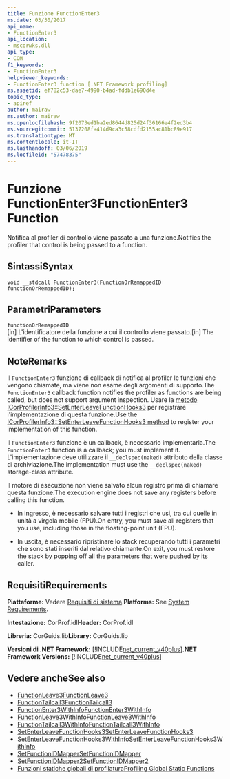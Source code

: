 ```yaml
---
title: Funzione FunctionEnter3
ms.date: 03/30/2017
api_name:
- FunctionEnter3
api_location:
- mscorwks.dll
api_type:
- COM
f1_keywords:
- FunctionEnter3
helpviewer_keywords:
- FunctionEnter3 function [.NET Framework profiling]
ms.assetid: ef782c53-dae7-4990-b4ad-fddb1e690d4e
topic_type:
- apiref
author: mairaw
ms.author: mairaw
ms.openlocfilehash: 9f2073ed1ba2ed8644d825d24f36166e4f2ed3b4
ms.sourcegitcommit: 5137208fa414d9ca3c58cdfd2155ac81bc89e917
ms.translationtype: MT
ms.contentlocale: it-IT
ms.lasthandoff: 03/06/2019
ms.locfileid: "57478375"
---
```

# <a name="functionenter3-function"></a><span data-ttu-id="dc640-102">Funzione FunctionEnter3</span><span class="sxs-lookup"><span data-stu-id="dc640-102">FunctionEnter3 Function</span></span>
<span data-ttu-id="dc640-103">Notifica al profiler di controllo viene passato a una funzione.</span><span class="sxs-lookup"><span data-stu-id="dc640-103">Notifies the profiler that control is being passed to a function.</span></span>  
  
## <a name="syntax"></a><span data-ttu-id="dc640-104">Sintassi</span><span class="sxs-lookup"><span data-stu-id="dc640-104">Syntax</span></span>  
  
```  
void __stdcall FunctionEnter3(FunctionOrRemappedID functionOrRemappedID);  
```  
  
## <a name="parameters"></a><span data-ttu-id="dc640-105">Parametri</span><span class="sxs-lookup"><span data-stu-id="dc640-105">Parameters</span></span>  
 `functionOrRemappedID`  
 <span data-ttu-id="dc640-106">[in] L'identificatore della funzione a cui il controllo viene passato.</span><span class="sxs-lookup"><span data-stu-id="dc640-106">[in] The identifier of the function to which control is passed.</span></span>  
  
## <a name="remarks"></a><span data-ttu-id="dc640-107">Note</span><span class="sxs-lookup"><span data-stu-id="dc640-107">Remarks</span></span>  
 <span data-ttu-id="dc640-108">Il `FunctionEnter3` funzione di callback di notifica al profiler le funzioni che vengono chiamate, ma viene non esame degli argomenti di supporto.</span><span class="sxs-lookup"><span data-stu-id="dc640-108">The `FunctionEnter3` callback function notifies the profiler as functions are being called, but does not support argument inspection.</span></span> <span data-ttu-id="dc640-109">Usare la [metodo ICorProfilerInfo3::SetEnterLeaveFunctionHooks3](../../../../docs/framework/unmanaged-api/profiling/icorprofilerinfo3-setenterleavefunctionhooks3-method.md) per registrare l'implementazione di questa funzione.</span><span class="sxs-lookup"><span data-stu-id="dc640-109">Use the [ICorProfilerInfo3::SetEnterLeaveFunctionHooks3 method](../../../../docs/framework/unmanaged-api/profiling/icorprofilerinfo3-setenterleavefunctionhooks3-method.md) to register your implementation of this function.</span></span>  
  
 <span data-ttu-id="dc640-110">Il `FunctionEnter3` funzione è un callback, è necessario implementarla.</span><span class="sxs-lookup"><span data-stu-id="dc640-110">The `FunctionEnter3` function is a callback; you must implement it.</span></span> <span data-ttu-id="dc640-111">L'implementazione deve utilizzare il `__declspec(naked)` attributo della classe di archiviazione.</span><span class="sxs-lookup"><span data-stu-id="dc640-111">The implementation must use the `__declspec(naked)` storage-class attribute.</span></span>  
  
 <span data-ttu-id="dc640-112">Il motore di esecuzione non viene salvato alcun registro prima di chiamare questa funzione.</span><span class="sxs-lookup"><span data-stu-id="dc640-112">The execution engine does not save any registers before calling this function.</span></span>  
  
-   <span data-ttu-id="dc640-113">In ingresso, è necessario salvare tutti i registri che usi, tra cui quelle in unità a virgola mobile (FPU).</span><span class="sxs-lookup"><span data-stu-id="dc640-113">On entry, you must save all registers that you use, including those in the floating-point unit (FPU).</span></span>  
  
-   <span data-ttu-id="dc640-114">In uscita, è necessario ripristinare lo stack recuperando tutti i parametri che sono stati inseriti dal relativo chiamante.</span><span class="sxs-lookup"><span data-stu-id="dc640-114">On exit, you must restore the stack by popping off all the parameters that were pushed by its caller.</span></span>  
  
## <a name="requirements"></a><span data-ttu-id="dc640-115">Requisiti</span><span class="sxs-lookup"><span data-stu-id="dc640-115">Requirements</span></span>  
 <span data-ttu-id="dc640-116">**Piattaforme:** Vedere [Requisiti di sistema](../../../../docs/framework/get-started/system-requirements.md).</span><span class="sxs-lookup"><span data-stu-id="dc640-116">**Platforms:** See [System Requirements](../../../../docs/framework/get-started/system-requirements.md).</span></span>  
  
 <span data-ttu-id="dc640-117">**Intestazione:** CorProf.idl</span><span class="sxs-lookup"><span data-stu-id="dc640-117">**Header:** CorProf.idl</span></span>  
  
 <span data-ttu-id="dc640-118">**Libreria:** CorGuids.lib</span><span class="sxs-lookup"><span data-stu-id="dc640-118">**Library:** CorGuids.lib</span></span>  
  
 <span data-ttu-id="dc640-119">**Versioni di .NET Framework:** [!INCLUDE[net_current_v40plus](../../../../includes/net-current-v40plus-md.md)]</span><span class="sxs-lookup"><span data-stu-id="dc640-119">**.NET Framework Versions:** [!INCLUDE[net_current_v40plus](../../../../includes/net-current-v40plus-md.md)]</span></span>  
  
## <a name="see-also"></a><span data-ttu-id="dc640-120">Vedere anche</span><span class="sxs-lookup"><span data-stu-id="dc640-120">See also</span></span>
- [<span data-ttu-id="dc640-121">FunctionLeave3</span><span class="sxs-lookup"><span data-stu-id="dc640-121">FunctionLeave3</span></span>](../../../../docs/framework/unmanaged-api/profiling/functionleave3-function.md)
- [<span data-ttu-id="dc640-122">FunctionTailcall3</span><span class="sxs-lookup"><span data-stu-id="dc640-122">FunctionTailcall3</span></span>](../../../../docs/framework/unmanaged-api/profiling/functiontailcall3-function.md)
- [<span data-ttu-id="dc640-123">FunctionEnter3WithInfo</span><span class="sxs-lookup"><span data-stu-id="dc640-123">FunctionEnter3WithInfo</span></span>](../../../../docs/framework/unmanaged-api/profiling/functionenter3withinfo-function.md)
- [<span data-ttu-id="dc640-124">FunctionLeave3WithInfo</span><span class="sxs-lookup"><span data-stu-id="dc640-124">FunctionLeave3WithInfo</span></span>](../../../../docs/framework/unmanaged-api/profiling/functionleave3withinfo-function.md)
- [<span data-ttu-id="dc640-125">FunctionTailcall3WithInfo</span><span class="sxs-lookup"><span data-stu-id="dc640-125">FunctionTailcall3WithInfo</span></span>](../../../../docs/framework/unmanaged-api/profiling/functiontailcall3withinfo-function.md)
- [<span data-ttu-id="dc640-126">SetEnterLeaveFunctionHooks3</span><span class="sxs-lookup"><span data-stu-id="dc640-126">SetEnterLeaveFunctionHooks3</span></span>](../../../../docs/framework/unmanaged-api/profiling/icorprofilerinfo3-setenterleavefunctionhooks3-method.md)
- [<span data-ttu-id="dc640-127">SetEnterLeaveFunctionHooks3WithInfo</span><span class="sxs-lookup"><span data-stu-id="dc640-127">SetEnterLeaveFunctionHooks3WithInfo</span></span>](../../../../docs/framework/unmanaged-api/profiling/icorprofilerinfo3-setenterleavefunctionhooks3withinfo-method.md)
- [<span data-ttu-id="dc640-128">SetFunctionIDMapper</span><span class="sxs-lookup"><span data-stu-id="dc640-128">SetFunctionIDMapper</span></span>](../../../../docs/framework/unmanaged-api/profiling/icorprofilerinfo-setfunctionidmapper-method.md)
- [<span data-ttu-id="dc640-129">SetFunctionIDMapper2</span><span class="sxs-lookup"><span data-stu-id="dc640-129">SetFunctionIDMapper2</span></span>](../../../../docs/framework/unmanaged-api/profiling/icorprofilerinfo3-setfunctionidmapper2-method.md)
- [<span data-ttu-id="dc640-130">Funzioni statiche globali di profilatura</span><span class="sxs-lookup"><span data-stu-id="dc640-130">Profiling Global Static Functions</span></span>](../../../../docs/framework/unmanaged-api/profiling/profiling-global-static-functions.md)
